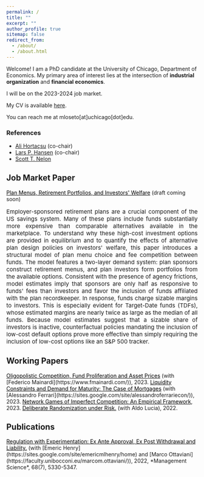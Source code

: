 ```yaml
---
permalink: /
title: ""
excerpt: ""
author_profile: true
sitemap: false
redirect_from: 
  - /about/
  - /about.html
---
```


Welcome! I am a PhD candidate at the University of Chicago, Department of Economics. My primary area of interest lies at the intersection of
**industrial organization** and **financial economics**.

I will be on the 2023-2024 job market.


My CV is available [here](../files/lm_cv.pdf).

You can reach me at mloseto[at]uchicago[dot]edu.

### References

* [Ali Horta&ccedil;su](https://home.uchicago.edu/hortacsu/) (co-chair)
* [Lars P. Hansen](https://larspeterhansen.org/) (co-chair)
* [Scott T. Nelon](https://faculty.chicagobooth.edu/scott-nelson?_gl=1*10bg1mh*_ga*MTM3ODM4MTAyNS4xNjk1NjAwMDUz*_ga_PDRJWHFTEV*MTY5ODY4ODE3My44LjAuMTY5ODY4ODE3My42MC4wLjA.&_ga=2.175682402.1915631437.1698688173-1378381025.1695600053)


## Job Market Paper

<a style="color: black; text-decoration: underline">
	Plan Menus, Retirement Portfolios, and Investors' Welfare</a> (draft coming soon)

<div style="text-align: justify; font-size:15px;">

Employer-sponsored retirement plans are a crucial component of the US savings system. 
Many of these plans include funds substantially more expensive than comparable alternatives available in the marketplace.
To understand why these high-cost investment options are provided in equilibrium and to quantify the effects of alternative plan design policies on investors' welfare,
this paper introduces a structural model of plan menu choice and fee competition between funds. The model features a two-layer demand system:
plan sponsors construct retirement menus, and plan investors form portfolios from the available options. Consistent with the presence of agency frictions,
model estimates imply that sponsors are only half as responsive to funds' fees than investors and favor the inclusion of funds affiliated with the plan recordkeeper.
In response, funds charge sizable margins to investors. This is especially evident for Target-Date funds (TDFs),
whose estimated margins are nearly twice as large as the median of all funds.
Because model estimates suggest that a sizable share of investors is inactive,
counterfactual policies mandating the inclusion of low-cost default options
prove more effective than simply requiring the inclusion of low-cost options like an S&P 500 tracker.

</div>

## Working Papers

<a href="../files/lm_draft_Feb2023.pdf" style="color: black; text-decoration: underline">
	Oligopolistic Competition, Fund Proliferation and Asset Prices</a> (with [Federico Mainardi](https://www.fmainardi.com/)), 2023.


<a href="../files/fl_draft_Sep2023.pdf" style="color: black; text-decoration: underline">
	Liquidity Constraints and Demand for Maturity: The Case of Mortgages</a> (with [Alessandro Ferrari](https://sites.google.com/site/alessandroferrariecon/)), 2023.


<a href="../files/network_oligopolies_draft_0409.pdf" style="color: black; text-decoration: underline">
	Network Games of Imperfect Competition: An Empirical Framework</a>, 2023.


<a href="../files/ll_draft_sept2022.pdf" style="color: black; text-decoration: underline">
	Deliberate Randomization under Risk.</a> (with Aldo Lucia), 2022.


## Publications

<a href="../files/hlo_final.PDF" style="color: black; text-decoration: underline">
	Regulation with Experimentation: Ex Ante Approval, Ex Post Withdrawal and Liability.</a> (with [Emeric Henry](https://sites.google.com/site/emericmlhenry/home) 
	and [Marco Ottaviani](https://faculty.unibocconi.eu/marcom.ottaviani/)), 2022,
	*Management Science*, 68(7), 5330-5347.